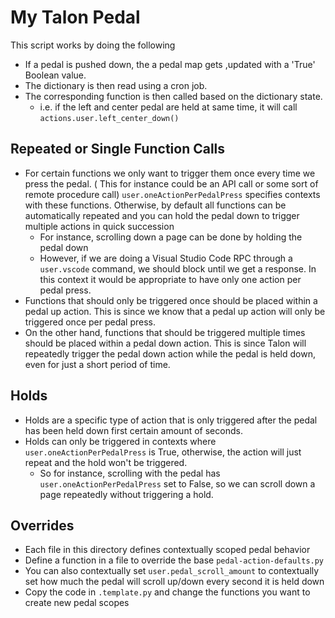 # My Talon Pedal

This script works by doing the following

- If a pedal is pushed down, the a pedal map gets ,updated with a 'True' Boolean value.
- The dictionary is then read using a cron job.
- The corresponding function is then called based on the dictionary state.
  - i.e. if the left and center pedal are held at same time, it will call `actions.user.left_center_down()`

## Repeated or Single Function Calls

- For certain functions we only want to trigger them once every time we press the pedal. ( This for instance could be an API call or some sort of remote procedure call) `user.oneActionPerPedalPress` specifies contexts with these functions. Otherwise, by default all functions can be automatically repeated and you can hold the pedal down to trigger multiple actions in quick succession
  - For instance, scrolling down a page can be done by holding the pedal down
  - However, if we are doing a Visual Studio Code RPC through a `user.vscode` command, we should block until we get a response. In this context it would be appropriate to have only one action per pedal press.
- Functions that should only be triggered once should be placed within a pedal up action. This is since we know that a pedal up action will only be triggered once per pedal press.
- On the other hand, functions that should be triggered multiple times should be placed within a pedal down action. This is since Talon will repeatedly trigger the pedal down action while the pedal is held down, even for just a short period of time.

## Holds

- Holds are a specific type of action that is only triggered after the pedal has been held down first certain amount of seconds.
- Holds can only be triggered in contexts where `user.oneActionPerPedalPress` is True, otherwise, the action will just repeat and the hold won't be triggered.
  - So for instance, scrolling with the pedal has `user.oneActionPerPedalPress` set to False, so we can scroll down a page repeatedly without triggering a hold.

## Overrides

- Each file in this directory defines contextually scoped pedal behavior
- Define a function in a file to override the base `pedal-action-defaults.py`
- You can also contextually set `user.pedal_scroll_amount` to contextually set how much the pedal will scroll up/down every second it is held down
- Copy the code in `.template.py` and change the functions you want to create new pedal scopes
